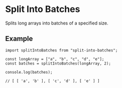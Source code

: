 # Split Into Batches

Splits long arrays into batches of a specified size.

## Example

```
import splitIntoBatches from "split-into-batches";

const longArray = ["a", "b", "c", "d", "e"];
const batches = splitIntoBatches(longArray, 2);

console.log(batches);

// [ [ 'a', 'b' ], [ 'c', 'd' ], [ 'e' ] ]
```
